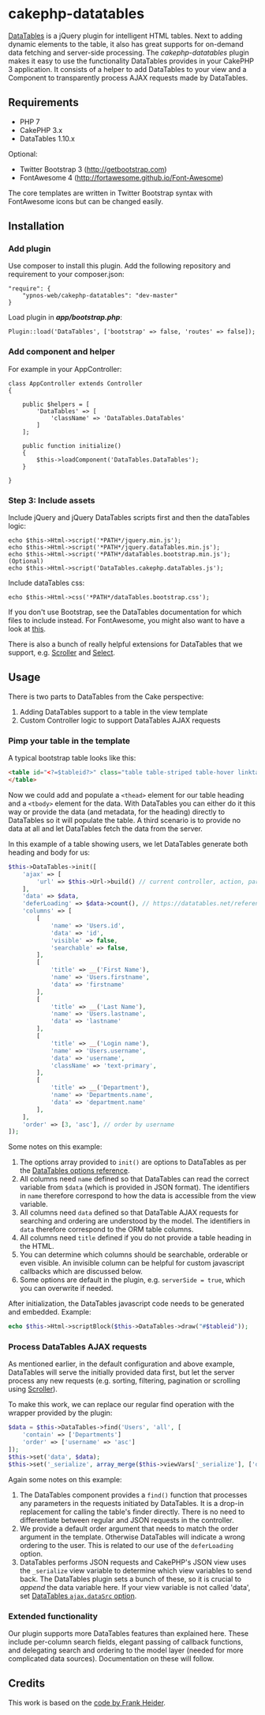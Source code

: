 # cakephp-datatables

[DataTables](https://www.datatables.net) is a jQuery plugin for intelligent HTML tables. Next to adding dynamic elements to the table, it also has great supports for on-demand data fetching and server-side processing. The _cakephp-datatables_ plugin makes it easy to use the functionality DataTables provides in your CakePHP 3 application. It consists of a helper to add DataTables to your view and a Component to transparently process AJAX requests made by DataTables.

## Requirements

* PHP 7
* CakePHP 3.x
* DataTables 1.10.x

Optional:

* Twitter Bootstrap 3 (http://getbootstrap.com)
* FontAwesome 4 (http://fortawesome.github.io/Font-Awesome)

The core templates are written in Twitter Bootstrap syntax with FontAwesome icons but can be changed easily.

## Installation

### Add plugin

Use composer to install this plugin.
Add the following repository and requirement to your composer.json:

    "require": {
        "ypnos-web/cakephp-datatables": "dev-master"
    }


Load plugin in ***app/bootstrap.php***:
    
    Plugin::load('DataTables', ['bootstrap' => false, 'routes' => false]);

### Add component and helper

For example in your AppController:

    class AppController extends Controller
    {
        
        public $helpers = [
            'DataTables' => [
                'className' => 'DataTables.DataTables'
            ]
        ];
        
        public function initialize()
        {
            $this->loadComponent('DataTables.DataTables');
        }
        
    }

### Step 3: Include assets

Include jQuery and jQuery DataTables scripts first and then the dataTables logic:

    echo $this->Html->script('*PATH*/jquery.min.js');
    echo $this->Html->script('*PATH*/jquery.dataTables.min.js');
    echo $this->Html->script('*PATH*/dataTables.bootstrap.min.js'); (Optional)
    echo $this->Html->script('DataTables.cakephp.dataTables.js');

Include dataTables css:

    echo $this->Html->css('*PATH*/dataTables.bootstrap.css');

If you don't use Bootstrap, see the DataTables documentation for which files to include instead. For FontAwesome, you might also want to have a look at [this](https://www.datatables.net/blog/2014-06-06).

There is also a bunch of really helpful extensions for DataTables that we support, e.g. [Scroller](https://datatables.net/extensions/scroller/) and [Select](https://datatables.net/extensions/select/).


## Usage

There is two parts to DataTables from the Cake perspective:

1. Adding DataTables support to a table in the view template
2. Custom Controller logic to support DataTables AJAX requests

### Pimp your table in the template

A typical bootstrap table looks like this:

```html
<table id="<?=$tableid?>" class="table table-striped table-hover linktable dataTable">
</table>
```

Now we could add and populate a `<thead>` element for our table heading and a `<tbody>` element for the data. With DataTables you can either do it this way or provide the data (and metadata, for the heading) directly to DataTables so it will populate the table. A third scenario is to provide no data at all and let DataTables fetch the data from the server.

In this example of a table showing users, we let DataTables generate both heading and body for us:

```php
$this->DataTables->init([
	'ajax' => [
		'url' => $this->Url->build() // current controller, action, params
	],
	'data' => $data,
	'deferLoading' => $data->count(), // https://datatables.net/reference/option/deferLoading
	'columns' => [
		[
			'name' => 'Users.id',
			'data' => 'id',
			'visible' => false,
			'searchable' => false,
		],
		[
			'title' => __('First Name'),
			'name' => 'Users.firstname',
			'data' => 'firstname'
		],
		[
			'title' => __('Last Name'),
			'name' => 'Users.lastname',
			'data' => 'lastname'
		],
		[
			'title' => __('Login name'),
			'name' => 'Users.username',
			'data' => 'username',
			'className' => 'text-primary',
		],
		[
			'title' => __('Department'),
			'name' => 'Departments.name',
			'data' => 'department.name'
		],
	],
	'order' => [3, 'asc'], // order by username
]);
```

Some notes on this example:

1. The options array provided to `init()` are options to DataTables as per the [DataTables options reference](https://datatables.net/reference/option/).
2. All columns need `name` defined so that DataTables can read the correct variable from `$data` (which is provided in JSON format). The identifiers in `name` therefore correspond to how the data is accessible from the view variable.
3. All columns need `data` defined so that DataTable AJAX requests for searching and ordering are understood by the model. The identifiers in `data` therefore correspond to the ORM table columns.
4. All columns need `title` defined if you do not provide a table heading in the HTML.
5. You can determine which columns should be searchable, orderable or even visible. An invisible column can be helpful for custom javascript callbacks which are discussed below.
6. Some options are default in the plugin, e.g. `serverSide = true`, which you can overwrite if needed.

After initialization, the DataTables javascript code needs to be generated and embedded. Example:

```php
echo $this->Html->scriptBlock($this->DataTables->draw("#$tableid"));
```

### Process DataTables AJAX requests

As mentioned earlier, in the default configuration and above example, DataTables will serve the initially provided data first, but let the server process any new requests (e.g. sorting, filtering, pagination or scrolling using [Scroller](https://datatables.net/extensions/scroller/)).

To make this work, we can replace our regular find operation with the wrapper provided by the plugin:

```php
$data = $this->DataTables->find('Users', 'all', [
	'contain' => ['Departments']
	'order' => ['username' => 'asc']
]);
$this->set('data', $data);
$this->set('_serialize', array_merge($this->viewVars['_serialize'], ['data']));
```

Again some notes on this example:

1. The DataTables component provides a `find()` function that processes any parameters in the requests initiated by DataTables. It is a drop-in replacement for calling the table's finder directly. There is no need to differentiate between regular and JSON requests in the controller.
2. We provide a default order argument that needs to match the order argument in the template. Otherwise DataTables will indicate a wrong ordering to the user. This is related to our use of the `deferLoading` option.
3. DataTables performs JSON requests and CakePHP's JSON view uses the `_serialize` view variable to determine which view variables to send back. The DataTables plugin sets a bunch of these, so it is crucial to _append_ the data variable here. If your view variable is not called 'data', set [DataTables `ajax.dataSrc` option](https://datatables.net/reference/option/ajax).

### Extended functionality

Our plugin supports more DataTables features than explained here. These include per-column search fields, elegant passing of callback functions, and delegating search and ordering to the model layer (needed for more complicated data sources). Documentation on these will follow.

## Credits

This work is based on the [code by Frank Heider](https://github.com/fheider/cakephp-datatables).
